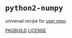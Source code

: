 # `python2-numpy`

universal recipe for [user repo](../themartiancompany/ur).

[PKGBUILD](PKGBUILD)
[LICENSE](COPYING)

